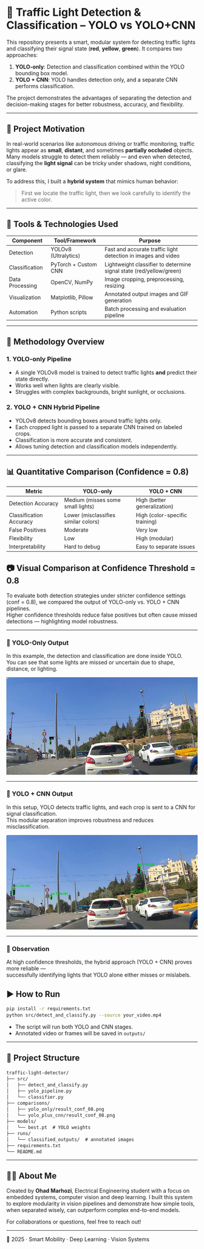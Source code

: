 # 🚦 Traffic Light Detection & Classification – YOLO vs YOLO+CNN

This repository presents a smart, modular system for detecting traffic lights and classifying their signal state (**red**, **yellow**, **green**). It compares two approaches:

1. **YOLO-only**: Detection and classification combined within the YOLO bounding box model.
2. **YOLO + CNN**: YOLO handles detection only, and a separate CNN performs classification.

The project demonstrates the advantages of separating the detection and decision-making stages for better robustness, accuracy, and flexibility.

---

## 🧠 Project Motivation

In real-world scenarios like autonomous driving or traffic monitoring, traffic lights appear as **small**, **distant**, and sometimes **partially occluded** objects. Many models struggle to detect them reliably — and even when detected, classifying the **light signal** can be tricky under shadows, night conditions, or glare.

To address this, I built a **hybrid system** that mimics human behavior:

> First we locate the traffic light, then we look carefully to identify the active color.

---

## 🧩 Tools & Technologies Used

| Component       | Tool/Framework       | Purpose                                                             |
| --------------- | -------------------- | ------------------------------------------------------------------- |
| Detection       | YOLOv8 (Ultralytics) | Fast and accurate traffic light detection in images and video       |
| Classification  | PyTorch + Custom CNN | Lightweight classifier to determine signal state (red/yellow/green) |
| Data Processing | OpenCV, NumPy        | Image cropping, preprocessing, resizing                             |
| Visualization   | Matplotlib, Pillow   | Annotated output images and GIF generation                          |
| Automation      | Python scripts       | Batch processing and evaluation pipeline                            |

---

## 🧪 Methodology Overview

### 1. **YOLO-only Pipeline**

* A single YOLOv8 model is trained to detect traffic lights **and** predict their state directly.
* Works well when lights are clearly visible.
* Struggles with complex backgrounds, bright sunlight, or occlusions.

### 2. **YOLO + CNN Hybrid Pipeline**

* YOLOv8 detects bounding boxes around traffic lights only.
* Each cropped light is passed to a separate CNN trained on labeled crops.
* Classification is more accurate and consistent.
* Allows tuning detection and classification models independently.

---

## 📊 Quantitative Comparison (Confidence = 0.8)

| Metric                  | YOLO-only                            | YOLO + CNN                     |
| ----------------------- | ------------------------------------ | ------------------------------ |
| Detection Accuracy      | Medium (misses some small lights)    | High (better generalization)   |
| Classification Accuracy | Lower (misclassifies similar colors) | High (color-specific training) |
| False Positives         | Moderate                             | Very low                       |
| Flexibility             | Low                                  | High (modular)                 |
| Interpretability        | Hard to debug                        | Easy to separate issues        |

## 📷 Visual Comparison at Confidence Threshold = 0.8

To evaluate both detection strategies under stricter confidence settings (conf = 0.8), we compared the output of YOLO-only vs. YOLO + CNN pipelines.  
Higher confidence thresholds reduce false positives but often cause missed detections — highlighting model robustness.

---

### 🔹 YOLO-Only Output

In this example, the detection and classification are done inside YOLO.  
You can see that some lights are missed or uncertain due to shape, distance, or lighting.

![YOLO Only – conf=0.8](YOLO_only/YOLO_ONLY_08.png)

---

### 🔸 YOLO + CNN Output

In this setup, YOLO detects traffic lights, and each crop is sent to a CNN for signal classification.  
This modular separation improves robustness and reduces misclassification.

![YOLO + CNN – conf=0.8](YOLO_AND_CNN/YOLOandCNN_08.png)

---

### 🎯 Observation

At high confidence thresholds, the hybrid approach (YOLO + CNN) proves more reliable —  
successfully identifying lights that YOLO alone either misses or mislabels.


## ▶ How to Run

```bash
pip install -r requirements.txt
python src/detect_and_classify.py --source your_video.mp4
```

* The script will run both YOLO and CNN stages.
* Annotated video or frames will be saved in `outputs/`

---

## 📂 Project Structure

```
traffic-light-detector/
├── src/
│   ├── detect_and_classify.py
│   ├── yolo_pipeline.py
│   └── classifier.py
├── comparisons/
│   ├── yolo_only/result_conf_08.png
│   └── yolo_plus_cnn/result_conf_08.png
├── models/
│   └── best.pt  # YOLO weights
├── runs/
│   └── classified_outputs/  # annotated images
├── requirements.txt
└── README.md
```

---

## 🙋‍♂️ About Me

Created by **Ohad Marhozi**, Electrical Engineering student with a focus on embedded systems, computer vision and deep learning. I built this system to explore modularity in vision pipelines and demonstrate how simple tools, when separated wisely, can outperform complex end-to-end models.

For collaborations or questions, feel free to reach out!

---

📅 2025 · Smart Mobility · Deep Learning · Vision Systems
